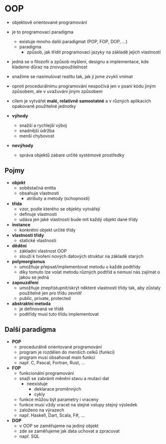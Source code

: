 # OOP

- objektově orientované programování
- je to programovací paradigma
  - existuje mnoho další paradigmat (POP, FOP, DOP, ...)
  - paradigma
    - způsob, jak třídit programovací jazyky na základě jejich vlastností
- jedná se o filozofii a způsob myšlení, designu a implementace, kde klademe důraz na znovupoužitel­nost
- snažíme se nasimulovat realitu tak, jak ji jsme zvyklí vnímat
- oproti procedurálnímu programování nespočívá jen v psaní kódu jiným způsobem, ale v uvažuvání jiným způsobem
- cílem je vytvářet **malé, relativně samostatné** a v různých aplikacích opakovaně použitelné jednotky

- **výhody**
  - snažší a rychlejší výboj
  - snadnější údržba
  - menší chybovost
- **nevýhody**
  - správa objektů zabare určité systémové prostředky

## Pojmy

- **objekt**
  - soběstačná entita
  - obsahuje vlastnosti
    - atributy a metody (schopnosti)
- **třída**
  - vzor, podle kterého se objekty vytvářejí
  - definuje vlastnosti
  - udáva jen jaké vlastnosti bude mít každý objekt dané třídy
- **instance**
  - konkrétní objekt určité třídy
- **vlastnosti třídy**
  - statické vlastnosti
- **dědění**
  - základní vlastnost OOP
  - slouží k tvoření nových datových struktur na základě starých
- **polymorgismus**
  - umožňuje přepsat/implementovat metodu u každé podtřídy
  - díky tomuto lze volat metodu různých podtříd a nemusí nás zajímat o jakou se jedná
- **zapouzdření**
  - umožňuje znepřístupnit/skrýt některé vlastnosti třídy tak, aby zůstaly použitelné jen pro třídu zevnitř
  - public, private, protected
- **abstraktní metoda**
  - je definovaná ve třídě
  - podtřídy musí tuto třídu implementovat

## Další paradigma

- **POP**
  - procedurálně orientované programování
  - program je rozdělen do menších celků (funkcí)
  - program musí obsahovat main funkci
  - např. C, Pascal, Fortran, Rust, ...
- **FOP**
  - funkcionální programování
  - snaží se zabránit měnění stavu a mutaci dat
    - neexistuje
      - deklarace proměnných
      - cykly
  - funkce můžou být parametry i vraceny
  - funkce musí vždy vracet na stejné vstupy stejný výsledek
  - založeno na výrazech
  - např. Haskell, Dart, Scala, F#, ...
- **DOP**
  - v OOP se zaměřujeme na jediný objekt
  - zde se zaměřujeme jak data uchovat a zpracovat
  - např. SQL
